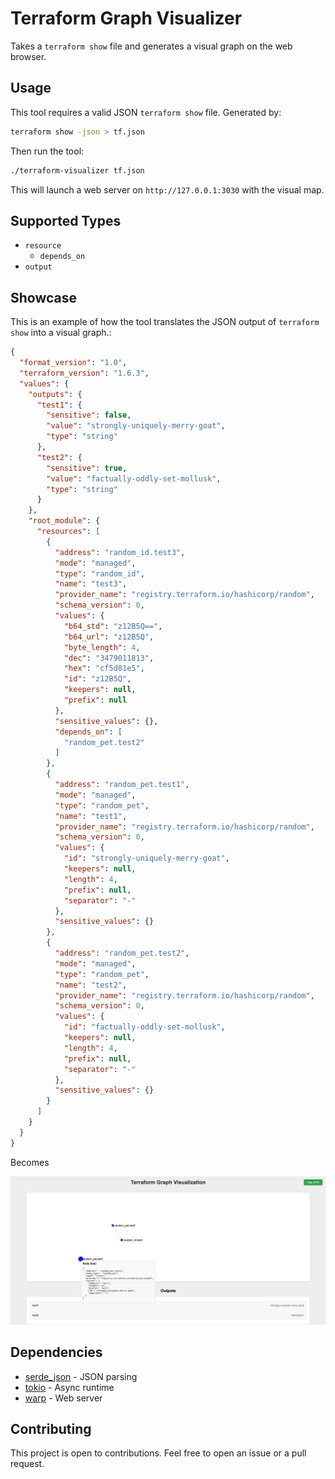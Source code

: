# Terraform Graph Visualizer

Takes a `terraform show` file and generates a visual graph on the web browser.

## Usage

This tool requires a valid JSON `terraform show` file. Generated by:

```bash
terraform show -json > tf.json
```

Then run the tool:

```bash
./terraform-visualizer tf.json
```

This will launch a web server on `http://127.0.0.1:3030` with the visual map.

## Supported Types

- `resource`
  - `depends_on`
- `output`

## Showcase

This is an example of how the tool translates the JSON output of `terraform show` into a visual graph.:

```json
{
  "format_version": "1.0",
  "terraform_version": "1.6.3",
  "values": {
    "outputs": {
      "test1": {
        "sensitive": false,
        "value": "strongly-uniquely-merry-goat",
        "type": "string"
      },
      "test2": {
        "sensitive": true,
        "value": "factually-oddly-set-mollusk",
        "type": "string"
      }
    },
    "root_module": {
      "resources": [
        {
          "address": "random_id.test3",
          "mode": "managed",
          "type": "random_id",
          "name": "test3",
          "provider_name": "registry.terraform.io/hashicorp/random",
          "schema_version": 0,
          "values": {
            "b64_std": "z12B5Q==",
            "b64_url": "z12B5Q",
            "byte_length": 4,
            "dec": "3479011813",
            "hex": "cf5d81e5",
            "id": "z12B5Q",
            "keepers": null,
            "prefix": null
          },
          "sensitive_values": {},
          "depends_on": [
            "random_pet.test2"
          ]
        },
        {
          "address": "random_pet.test1",
          "mode": "managed",
          "type": "random_pet",
          "name": "test1",
          "provider_name": "registry.terraform.io/hashicorp/random",
          "schema_version": 0,
          "values": {
            "id": "strongly-uniquely-merry-goat",
            "keepers": null,
            "length": 4,
            "prefix": null,
            "separator": "-"
          },
          "sensitive_values": {}
        },
        {
          "address": "random_pet.test2",
          "mode": "managed",
          "type": "random_pet",
          "name": "test2",
          "provider_name": "registry.terraform.io/hashicorp/random",
          "schema_version": 0,
          "values": {
            "id": "factually-oddly-set-mollusk",
            "keepers": null,
            "length": 4,
            "prefix": null,
            "separator": "-"
          },
          "sensitive_values": {}
        }
      ]
    }
  }
}
```
Becomes

![Current GUI Showcase](./docs/Example.png "GUI")

## Dependencies

- [serde_json](https://crates.io/crates/serde_json) - JSON parsing
- [tokio](https://crates.io/crates/tokio) - Async runtime
- [warp](https://crates.io/crates/warp) - Web server

## Contributing

This project is open to contributions. Feel free to open an issue or a pull request.
